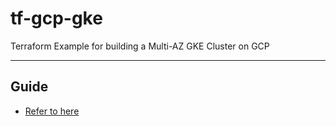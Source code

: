 # tf-gcp-gke
Terraform Example for building a Multi-AZ GKE Cluster on GCP

---
## Guide
- [Refer to here](https://route179.wordpress.com/2020/06/09/build-a-gke-cluster-with-terraform/)